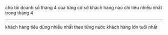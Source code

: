 cho tôi doanh số tháng 4 của từng cơ sở
khách hàng nào chi tiêu nhiều nhất trong tháng 4

---
khách hàng tiêu dùng nhiều nhất theo từng nước
khách hàng lớn tuổi nhất

